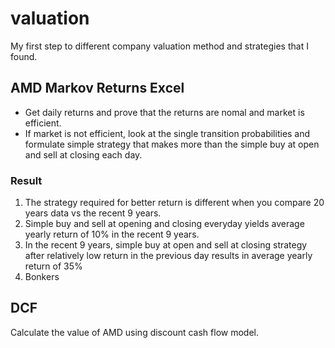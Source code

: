 # valuation
My first step to different company valuation method and strategies that I found. 
## AMD Markov Returns Excel
- Get daily returns and prove that the returns are nomal and market is efficient.
- If market is not efficient, look at the single transition probabilities and formulate simple strategy that makes more than the simple buy at open and sell at closing each day.

### Result
1. The strategy required for better return is different when you compare 20 years data vs the recent 9 years.
2. Simple buy and sell at opening and closing everyday yields average yearly return of 10% in the recent 9 years. 
3. In the recent 9 years, simple buy at open and sell at closing strategy after relatively low return in the previous day results in average yearly return of 35%
4. Bonkers

## DCF
Calculate the value of AMD using discount cash flow model. 
